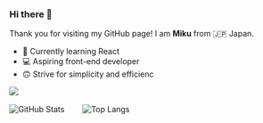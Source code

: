 ### Hi there 👋
Thank you for visiting my GitHub page! I am **Miku** from 🇯🇵 Japan. 

- 🌱 Currently learning React
- 💻 Aspiring front-end developer
- 🙃 Strive for simplicity and efficienc
 
![](https://github-profile-summary-cards.vercel.app/api/cards/profile-details?username=mikufujiwara&theme=vue)
 
![GitHub Stats](https://github-readme-stats.vercel.app/api?username=mikufujiwara&show_icons=true) 　　![Top Langs](https://github-readme-stats.vercel.app/api/top-langs/?username=mikufujiwara&layout=compact)



<!--
**mikufujiwara/mikufujiwara** is a ✨ _special_ ✨ repository because its `README.md` (this file) appears on your GitHub profile.

Here are some ideas to get you started:

- 🔭 I’m currently working on ...
- 🌱 I’m currently learning ...
- 👯 I’m looking to collaborate on ...
- 🤔 I’m looking for help with ...
- 💬 Ask me about ...
- 📫 How to reach me: ...
- 😄 Pronouns: ...
- ⚡ Fun fact: ...
-->
